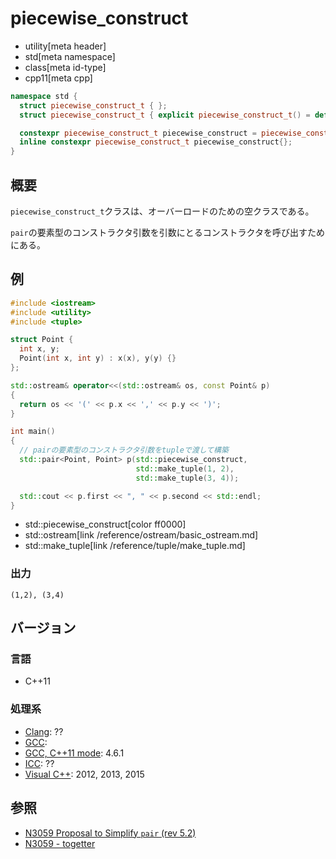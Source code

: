 # piecewise_construct
* utility[meta header]
* std[meta namespace]
* class[meta id-type]
* cpp11[meta cpp]

```cpp
namespace std {
  struct piecewise_construct_t { };                                              // (1) C++11
  struct piecewise_construct_t { explicit piecewise_construct_t() = default; };  // (1) C++17

  constexpr piecewise_construct_t piecewise_construct = piecewise_construct_t(); // (2) C++11
  inline constexpr piecewise_construct_t piecewise_construct{};                  // (2) C++17
}
```

## 概要
`piecewise_construct_t`クラスは、オーバーロードのための空クラスである。

`pair`の要素型のコンストラクタ引数を引数にとるコンストラクタを呼び出すためにある。


## 例
```cpp example
#include <iostream>
#include <utility>
#include <tuple>

struct Point {
  int x, y;
  Point(int x, int y) : x(x), y(y) {}
};

std::ostream& operator<<(std::ostream& os, const Point& p)
{
  return os << '(' << p.x << ',' << p.y << ')';
}

int main()
{
  // pairの要素型のコンストラクタ引数をtupleで渡して構築
  std::pair<Point, Point> p(std::piecewise_construct,
                            std::make_tuple(1, 2),
                            std::make_tuple(3, 4));

  std::cout << p.first << ", " << p.second << std::endl;
}
```
* std::piecewise_construct[color ff0000]
* std::ostream[link /reference/ostream/basic_ostream.md]
* std::make_tuple[link /reference/tuple/make_tuple.md]

### 出力
```
(1,2), (3,4)
```

## バージョン
### 言語
- C++11

### 処理系
- [Clang](/implementation.md#clang): ??
- [GCC](/implementation.md#gcc): 
- [GCC, C++11 mode](/implementation.md#gcc): 4.6.1
- [ICC](/implementation.md#icc): ??
- [Visual C++](/implementation.md#visual_cpp): 2012, 2013, 2015


## 参照
- [N3059 Proposal to Simplify `pair` (rev 5.2)](http://www.open-std.org/jtc1/sc22/wg21/docs/papers/2010/n3059.pdf)
- [N3059 - togetter](https://togetter.com/li/17236)

